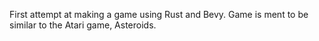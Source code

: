 First attempt at making a game using Rust and Bevy. Game is ment to be similar to the Atari game, Asteroids.
